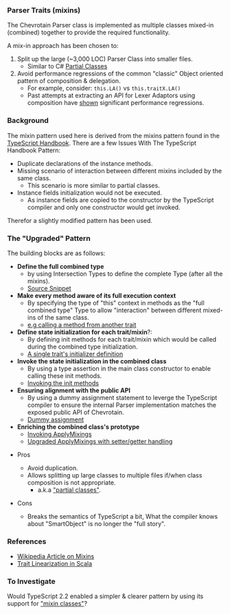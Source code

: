 ### Parser Traits (mixins)

The Chevrotain Parser class is implemented as multiple classes mixed-in (combined) together
to provide the required functionality.

A mix-in approach has been chosen to:

1. Split up the large (~3,000 LOC) Parser Class into smaller files.
   - Similar to C# [Partial Classes](https://docs.microsoft.com/en-us/dotnet/csharp/programming-guide/classes-and-structs/partial-classes-and-methods)
2. Avoid performance regressions of the common "classic" Object oriented pattern of composition & delegation.
   - For example, consider: `this.LA()` vs `this.traitX.LA()`
   - Past attempts at extracting an API for Lexer Adaptors using composition have [shown](https://github.com/chevrotain/chevrotain/issues/528#issuecomment-313863665)
     significant performance regressions.

### Background

The mixin pattern used here is derived from the mixins pattern found in the [TypeScript Handbook](https://www.typescriptlang.org/docs/handbook/mixins.html).
There are a few Issues With The TypeScript Handbook Pattern:

- Duplicate declarations of the instance methods.
- Missing scenario of interaction between different mixins included by the same class.
  - This scenario is more similar to partial classes.
- Instance fields initialization would not be executed.
  - As instance fields are copied to the constructor by the TypeScript compiler
    and only one constructor would get invoked.

Therefor a slightly modified pattern has been used.

### The "Upgraded" Pattern

The building blocks are as follows:

- **Define the full combined type**
  - by using Intersection Types to define the complete Type (after all the mixins).
  - [Source Snippet](https://github.com/chevrotain/chevrotain/blob/8a1c3594165849c179f6c9fd67078ba96af0ea34/src/parse/parser/traits/parser_traits.ts#L20-L28)
- **Make every method aware of its full execution context**
  - By specifying the type of "this" context in methods as the "full combined type" Type
    to allow "interaction" between different mixed-ins of the same class.
  - [e.g calling a method from another trait](https://github.com/chevrotain/chevrotain/blob/8a1c3594165849c179f6c9fd67078ba96af0ea34/src/parse/parser/traits/recognizer_api.ts#L35-L41)
- **Define state initialization for each trait/mixin**?:
  - By defining init methods for each trait/mixin which would be called during the combined type initialization.
  - [A single trait's initializer definition](https://github.com/chevrotain/chevrotain/blob/8a1c3594165849c179f6c9fd67078ba96af0ea34/src/parse/parser/traits/lexer_adapter.ts#L17-L21)
- **Invoke the state initialization in the combined class**
  - By using a type assertion in the main class constructor to enable calling these init methods.
  - [Invoking the init methods](https://github.com/chevrotain/chevrotain/blob/8a1c3594165849c179f6c9fd67078ba96af0ea34/src/parse/parser/parser.ts#L225-L232)
- **Ensuring alignment with the public API**
  - By using a dummy assignment statement to leverge the TypeScript compiler to ensure the internal Parser implementation matches
    the exposed public API of Chevrotain.
  - [Dummy assignment](https://github.com/chevrotain/chevrotain/blob/8a1c3594165849c179f6c9fd67078ba96af0ea34/src/api.ts#L193-L197)
- **Enriching the combined class's prototype**
  - [Invoking ApplyMixings](https://github.com/chevrotain/chevrotain/blob/8a1c3594165849c179f6c9fd67078ba96af0ea34/src/parse/parser/parser.ts#L240-L249)
  - [Upgraded ApplyMixings with setter/getter handling](https://github.com/chevrotain/chevrotain/blob/8a1c3594165849c179f6c9fd67078ba96af0ea34/src/utils/utils.ts#L433-L460)

* Pros

  - Avoid duplication.
  - Allows splitting up large classes to multiple files if/when class composition is not appropriate.
    - a.k.a ["partial classes"](https://docs.microsoft.com/en-us/dotnet/csharp/programming-guide/classes-and-structs/partial-classes-and-methods).

* Cons
  - Breaks the semantics of TypeScript a bit, What the compiler knows about "SmartObject"
    is no longer the "full story".

### References

- [Wikipedia Article on Mixins](https://en.wikipedia.org/wiki/Mixin)
- [Trait Linearization in Scala](https://www.trivento.io/trait-linearization/)

### To Investigate

Would TypeScript 2.2 enabled a simpler & clearer pattern by using its support for ["mixin classes"](https://github.com/Microsoft/TypeScript/wiki/What%27s-new-in-TypeScript#support-for-mix-in-classes)?
